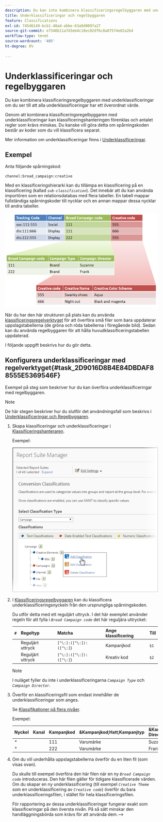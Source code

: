 ```yaml
---
description: Du kan inte kombinera klassificeringsregelbyggaren med underklassificeringar.
title: Underklassificeringar och regelbyggaren
feature: Classifications
exl-id: 745d6149-bcb1-48ad-abbe-63a9d009fa27
source-git-commit: e7346b11a7d3eb4c18ec02df6c8a07574e02a2b4
workflow-type: tm+mt
source-wordcount: '405'
ht-degree: 0%

---
```


# Underklassificeringar och regelbyggaren

Du kan kombinera klassificeringsregelbyggaren med underklassificeringar om du ser till att alla underklassificeringar har ett överordnat värde.

Genom att kombinera klassificeringsregelbyggaren med underklassificeringar kan klassificeringshanteringen förenklas och antalet regler som krävs minskas. Du kanske vill göra detta om spårningskoden består av koder som du vill klassificera separat.

Mer information om underklassificeringar finns i [Underklassificeringar](/help/components/classifications/c-sub-classifications.md).

## Exempel

Anta följande spårningskod:

`channel:broad_campaign:creative`

Med en klassificeringshierarki kan du tillämpa en klassificering på en klassificering (kallad *`sub-classification`*). Det innebär att du kan använda importören som en relationsdatabas med flera tabeller. En tabell mappar fullständiga spårningskoder till nycklar och en annan mappar dessa nycklar till andra tabeller.

![](assets/sub_class_table.png)

När du har den här strukturen på plats kan du använda [klassificeringsregelverktyget](/help/components/classifications/crb/classification-rule-builder.md) för att överföra små filer som bara uppdaterar uppslagstabellerna (de gröna och röda tabellerna i föregående bild). Sedan kan du använda regelbyggaren för att hålla huvudklassificeringstabellen uppdaterad.

I följande uppgift beskrivs hur du gör detta.

## Konfigurera underklassificeringar med regelverktyget{#task_2D9016D8B4E84DBDAF88555E5369546F}

Exempel på steg som beskriver hur du kan överföra underklassificeringar med regelbyggaren.

>[!NOTE]
>
>De här stegen beskriver hur du slutför det användningsfall som beskrivs i [Underklassificeringar och Regelbyggaren](/help/components/classifications/crb/sub-classification-rule-builder.md).

1. Skapa klassificeringar och underklassificeringar i [Klassificeringshanteraren](https://experienceleague.adobe.com/docs/analytics/components/classifications/c-classifications.html).

   Exempel:

   ![Steginformation](/help/admin/admin/assets/sub_class_create.png)

1. I [Klassificeringsregelbyggaren](/help/components/classifications/crb/classification-rule-builder.md) kan du klassificera underklassificeringsnyckeln från den ursprungliga spårningskoden.

   Du utför detta med ett reguljärt uttryck. I det här exemplet använder regeln för att fylla i *`Broad Campaign code`* det här reguljära uttrycket:

   | `#` | Regeltyp | Matcha | Ange klassificering | Till |
   |---|---|---|---|---|
   |   | Reguljärt uttryck | `[^\:]:([^\:]):([^\:]`) | Kampanjkod | `$1` |
   |   | Reguljärt uttryck | `[^\:]:([^\:]):([^\:]`) | Kreativ kod | `$2` |

   >[!NOTE]
   >
   >I nuläget fyller du inte i underklassificeringarna *`Campaign Type`* och *`Campaign Director`*.

1. Överför en klassificeringsfil som endast innehåller de underklassificeringar som anges.

   Se [Klassifikationer på flera nivåer](/help/components/classifications/c-sub-classifications.md).

   Exempel:

   | Nyckel | Kanal | Kampanjkod | &amp;Kampanjkod;Hatt;Kampanjtyp | &amp;Kampanjkod;Hatt;Campaign Director | ... |
   |---|---|---|---|---|---|
   | &#42; |  | 111 | Varumärke | Suzanne |  |
   | &#42; |  | 222 | Varumärke | Frank |  |

1. Om du vill underhålla uppslagstabellerna överför du en liten fil (som visas ovan).

   Du skulle till exempel överföra den här filen när en ny *`Broad Campaign code`* introduceras. Den här filen gäller för tidigare klassificerade värden. Om du skapar en ny underklassificering (till exempel *`Creative Theme`* som en underklassificering av *`Creative code`*) överför du bara underklassificeringsfilen, i stället för hela klassificeringsfilen.

   För rapportering av dessa underklassificeringar fungerar exakt som klassificeringar på den översta nivån. På så sätt minskar den handläggningsbörda som krävs för att använda dem.—>
